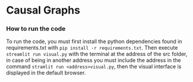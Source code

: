 # Causal Graphs

### How to run the code
To run the code, you must first install the python dependencies found in requirements.txt with `pip install -r requirements.txt`. Then execute `streamlit run visual.py` with the terminal at the address of the src folder, in case of being in another address you must include the address in the command `stramlit run <address>visual.py`, then the visual interface is displayed in the default browser.

<!-- ### Website -->

<!-- You can access the project website at [Link](https://causal-graphs.streamlit.app).
In case of living in a blocked country, it is necessary to use a VPN :disappointed_relieved: -->